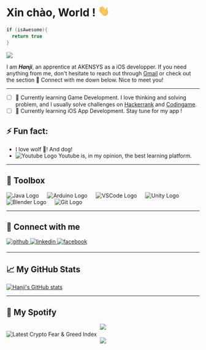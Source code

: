 <h1> Xin chào, World ! <img src="https://raw.githubusercontent.com/ABSphreak/ABSphreak/master/gifs/Hi.gif" width="30px"></h1>

```java
if (isAwesome){
  return true
}
```

<img src="https://komarev.com/ghpvc/?username=hans-min&&style=flat-square" align="center" />
</div>  

I am ***Hanji***, an apprentice at AKENSYS as a iOS developper. If you need anything from me, don't hesitate to reach out through <a href="mailto:kaitothedraggy@gmail.com"> Gmail</a> or check out the section 💬 Connect with me down below.
Nice to meet you!

---

- [ ] 🌱 Currently learning Game Development. I love thinking and solving problem, and I usually solve challenges on [Hackerrank](https://www.hackerrank.com/HansMin) and [Codingame](https://www.codingame.com/profile/db06ffcc4d050af98f3ebf2ed06358c87250861). 
- [ ] 🍎 Currently learning iOS App Development. Stay tune for my app !

## ⚡ Fun fact:
-  I love wolf 🐺! And dog! 
  - <img src="https://cdn.worldvectorlogo.com/logos/youtube-3.svg" alt="Youtube Logo" width="20" height="20"/> Youtube is, in my opinion, the best learning platform.
---
## 🧰 Toolbox
<img src="https://cdn.worldvectorlogo.com/logos/java-4.svg" alt="Java Logo" width="60" height="60"/> &emsp;   <img src="https://cdn.worldvectorlogo.com/logos/arduino-1.svg" alt="Arduino Logo" width="60" height="60"/>  &emsp;   <img src="https://cdn.worldvectorlogo.com/logos/visual-studio-code-1.svg" alt="VSCode Logo" width="60" height="60"/>   &emsp;  <img src="https://cdn.worldvectorlogo.com/logos/unity-69.svg" alt="Unity Logo" width="60" height="60"/>  &emsp;   <img src="https://cdn.worldvectorlogo.com/logos/blender-2.svg" alt="Blender Logo" width="70" height="70"/> &emsp;   <img src="https://cdn.worldvectorlogo.com/logos/git-icon.svg" alt="Git Logo" width="60" height="60"/>



---
## 💬 Connect with me  
<a href="https://github.com/hans-min" target="_blank">
<img src=https://img.shields.io/badge/github-%2324292e.svg?&style=for-the-badge&logo=github&logoColor=white alt=github style="margin-bottom: 5px;" />
</a>
<a href="https://linkedin.com/in/hans-min-4510471" target="_blank">
<img src=https://img.shields.io/badge/linkedin-%231E77B5.svg?&style=for-the-badge&logo=linkedin&logoColor=white alt=linkedin style="margin-bottom: 5px;" />
</a>
<a href="https://www.facebook.com/Hanji4510471" target="_blank">
<img src=https://img.shields.io/badge/facebook-%232E87FB.svg?&style=for-the-badge&logo=facebook&logoColor=white alt=facebook style="margin-bottom: 5px;" />
</a>  

---

## &#x1f4c8; My GitHub Stats

[![Hanji's GitHub stats](https://github-readme-stats.vercel.app/api?username=hans-min&theme=tokyonight)](https://github.com/anuraghazra/github-readme-stats)

---
## :musical_note: My Spotify
<div align="center"><img src="https://spotify-github-profile.vercel.app/api/view?uid=21d7ekna6xenverhurwkiuo3q&cover_image=true&theme=default" /></div>  


<img src="https://alternative.me/crypto/fear-and-greed-index.png" alt="Latest Crypto Fear & Greed Index" />

<br/>  
<div align="center"><img src="https://camo.githubusercontent.com/7998890254268d8ed476c9f66d3fa59d21dd354d2090036083c82af4cda2a0eb/68747470733a2f2f666f7274686562616467652e636f6d2f696d616765732f6261646765732f6275696c742d776974682d6c6f76652e737667"/></div>  

  

